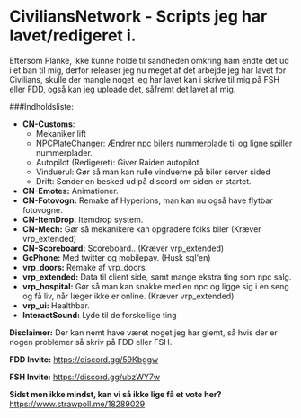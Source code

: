 # CiviliansNetwork - Scripts jeg har lavet/redigeret i.

Eftersom Planke, ikke kunne holde til sandheden omkring ham endte det ud i et ban til mig, derfor releaser jeg nu meget af det arbejde jeg har lavet for Civilians, skulle der mangle noget jeg har lavet kan i skrive til mig på FSH eller FDD, også kan jeg uploade det, såfremt det lavet af mig.

###Indholdsliste:
- **CN-Customs**: 
    * Mekaniker lift
    * NPCPlateChanger: Ændrer npc bilers nummerplade til og ligne spiller nummerplader.
    * Autopilot (Redigeret): Giver Raiden autopilot
    * Vinduerul: Gør så man kan rulle vinduerne på biler server sided
    * Drift: Sender en besked ud på discord om siden er startet.
- **CN-Emotes:** Animationer.
- **CN-Fotovogn:** Remake af Hyperions, man kan nu også have flytbar fotovogne.
- **CN-ItemDrop:** Itemdrop system.
- **CN-Mech:** Gør så mekanikere kan opgradere folks biler (Kræver vrp_extended)
- **CN-Scoreboard:** Scoreboard.. (Kræver vrp_extended)
- **GcPhone:** Med twitter og mobilepay. (Husk sql'en)
- **vrp_doors:** Remake af vrp_doors.
- **vrp_extended:** Data til client side, samt mange ekstra ting som npc salg.
- **vrp_hospital:** Gør så man kan snakke med en npc og ligge sig i en seng og få liv, når læger ikke er online. (Kræver vrp_extended)
- **vrp_ui:** Healthbar.
- **InteractSound:** Lyde til de forskellige ting

**Disclaimer:** Der kan nemt have været noget jeg har glemt, så hvis der er nogen problemer så skriv på FDD eller FSH.

**FDD Invite:** https://discord.gg/59Kbggw

**FSH Invite:** https://discord.gg/ubzWY7w

**Sidst men ikke mindst, kan vi så ikke lige få et vote her?** https://www.strawpoll.me/18289029